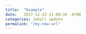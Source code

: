 ```yaml
---
title:  "Example"
date:   2017-12-22 21:08:34 -0700
categories: jekyll update
permalink: "/my-new-url"
---
```

